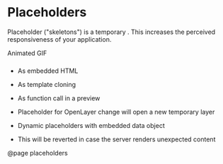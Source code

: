 Placeholders
============

Placeholder ("skeletons") is a temporary . This increases the perceived responsiveness of your application.

<span class="todo">Animated GIF</span>

### 


- As embedded HTML
- As template cloning
- As function call in a preview
- Placeholder for OpenLayer change will open a new temporary layer
- Dynamic placeholders with embedded data object


- This will be reverted in case the server renders unexpected content



@page placeholders
